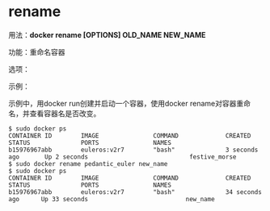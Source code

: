 # rename<a name="ZH-CN_TOPIC_0184808251"></a>

用法：**docker rename \[OPTIONS\] OLD\_NAME NEW\_NAME**

功能：重命名容器

选项：

示例：

示例中，用docker run创建并启动一个容器，使用docker rename对容器重命名，并查看容器名是否改变。

```
$ sudo docker ps
CONTAINER ID        IMAGE               COMMAND             CREATED             STATUS              PORTS               NAMES
b15976967abb        euleros:v2r7        "bash"              3 seconds ago       Up 2 seconds                            festive_morse
$ sudo docker rename pedantic_euler new_name
$ sudo docker ps
CONTAINER ID        IMAGE               COMMAND             CREATED             STATUS              PORTS               NAMES
b15976967abb        euleros:v2r7        "bash"              34 seconds ago      Up 33 seconds                           new_name
```

